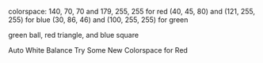 colorspace: 140, 70, 70 and 179, 255, 255 for red
 (40, 45, 80) and (121, 255, 255) for blue
 (30, 86, 46) and (100, 255, 255) for green
 
 green ball, red triangle, and blue square

Auto White Balance
Try Some New Colorspace for Red
